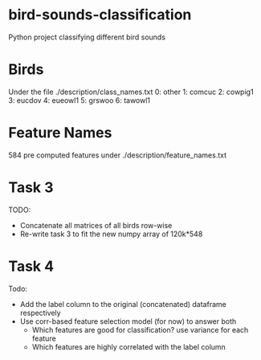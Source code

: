 # bird-sounds-classification
Python project classifying different bird sounds

# Birds
Under the file ./description/class_names.txt
0: other
1: comcuc
2: cowpig1
3: eucdov
4: eueowl1
5: grswoo
6: tawowl1

# Feature Names
584 pre computed features under ./description/feature_names.txt


# Task 3
TODO: 
* Concatenate all matrices of all birds row-wise
* Re-write task 3 to fit the new numpy array of 120k*548

# Task 4
Todo:
* Add the label column to the original (concatenated) dataframe respectively
* Use corr-based feature selection model (for now) to answer both
  * Which features are good for classification? use variance for each feature
  * Which features are highly correlated with the label column